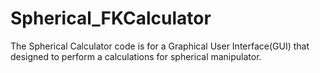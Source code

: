 # Spherical_FKCalculator

The Spherical Calculator code is for a Graphical User Interface(GUI) that designed to perform a calculations for spherical manipulator. 
